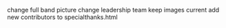 change full band picture
change leadership team
keep images current
add new contributors to specialthanks.html